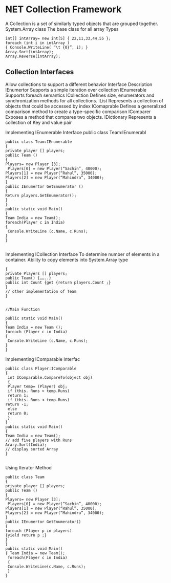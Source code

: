 # NET Collection Framework
A Collection is a set of similarly typed objects that are grouped together.
System.Array class
The base class for all array Types


```
int[] intArray= new int[5] { 22,11,33,44,55 };
foreach (int i in intArray )
{ Console.WriteLine( “\t {0}”, i); }
Array.Sort(intArray);
Array.Reverse(intArray);

```

## Collection Interfaces
Allow collections to support a different behavior
Interface Description
IEnumertor Supports a simple iteration over collection
IEnumerable Supports foreach semantics
ICollection Defines size, enumerators and synchronization methods for all collections.
IList Represents a collection of objects that could be accessed by index
IComaprable Defines a generalized comparison method to create a type-specific 
comparison
IComparer Exposes a method that compares two objects.
IDictionary Represents a collection of Key and value pair



Implementing IEnumerable Interface
public class Team:IEnumerabl
```
public class Team:IEnumerable
{
private player [] players;
public Team ()
{
Players= new Player [3];
 Players[0] = new Player(“Sachin”, 40000);
Players[1] = new Player(“Rahul”, 35000);
Players[2] = new Player(“Mahindra”, 34000);
}
public IEnumertor GetEnumerator ()
{
Return players.GetEnumerator();
}
}
public static void Main()
{
Team India = new Team();
foreach(Player c in India)
{
 Console.WriteLine (c.Name, c.Runs);
}
}


```

Implementing ICollection Interface
To determine number of elements in a container.
Ability to copy elements into System.Array type

```
{
private Players [] players;
public Team() {……..}
public int Count {get {return players.Count ;}
}
// other implementation of Team
}


//Main Function

public static void Main()
{
Team India = new Team ();
foreach (Player c in India)
{
 Console.WriteLine (c.Name, c.Runs);
}
}

```

Implementing IComparable Interfac

```
public class Player:IComparable
{
 int IComparable.CompareTo(object obj)
 {
 Player temp= (Player) obj;
 if (this. Runs > temp.Runs)
 return 1;
 if (this. Runs < temp.Runs)
return -1;
 else 
 return 0;
 }
}
public static void Main()
{
Team India = new Team();
// add five players with Runs
Arary.Sort(India);
// display sorted Array
}


```

Using Iterator Method

```
public class Team
{
private player [] players;
public Team ()
{
Players= new Player [3];
 Players[0] = new Player(“Sachin”, 40000);
Players[1] = new Player(“Rahul”, 35000);
Players[2] = new Player(“Mahindra”, 34000);
}
public IEnumertor GetEnumerator()
{
foreach (Player p in players)
{yield return p ;}
}
}
public static void Main()
{ Team India = new Team();
 foreach(Player c in India)
 {
 Console.WriteLine(c.Name, c.Runs);
 }
}
```